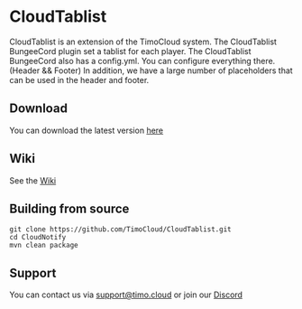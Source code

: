 # CloudTablist
CloudTablist is an extension of the TimoCloud system. The CloudTablist BungeeCord plugin set a tablist for each player.
The CloudTablist BungeeCord also has a config.yml. You can configure everything there. (Header && Footer)
In addition, we have a large number of placeholders that can be used in the header and footer.

 ## Download
 You can download the latest version [here](https://ci.craftgroup.de/job/CloudTablist/lastSuccessfulBuild/artifact/target/CloudTablist.jar)

 ## Wiki
 See the [Wiki](https://github.com/TimoCloud/CloudTablist/wiki/)

 ## Building from source
 ```
 git clone https://github.com/TimoCloud/CloudTablist.git
 cd CloudNotify
 mvn clean package
 ```

 ## Support
 You can contact us via [support@timo.cloud](mailto:support@timo.cloud) or join our [Discord](https://discord.gg/RTNn4SE)

